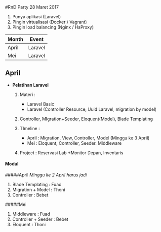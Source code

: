 #RnD Party 28 Maret 2017

1. Punya aplikasi (Laravel)
2. Pingin virtualisasi (Docker / Vagrant)
3. Pingin load balancing (Nginx / HaProxy)



| Month | Event |
|----|----|
| April | Laravel|
|Mei| Laravel |


## April

- **Pelatihan Laravel**
	1. Materi :
		- Laravel Basic
		- Laravel (Controller Resource, Uuid Laravel, migration by model)
	2. Controller, MIgration+Seeder, Eloquent(Model), Blade Templating
	3. TImeline :
		- April : Migration, View,  Controller, Model (Minggu ke 3 April)
		- Mei : Eloquent, Controller, Seeder. Middleware
		
	4. Project : Reservasi Lab +Monitor Depan, Inventaris
	
	
#### Modul

#####April
*Minggu ke 2 April harus jadi*
1. Blade Templating : Fuad
2. Migration + Model : Thoni
3. Controller : Bebet


#####Mei
1. Middleware : Fuad
2. Controller + Seeder : Bebet
3. Eloquent : Thoni